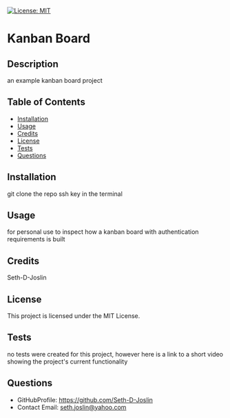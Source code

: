 [![License: MIT](https://img.shields.io/badge/License-MIT-yellow.svg)](https://opensource.org/licenses/MIT)
# Kanban Board
  ## Description
  an example kanban board project
  ## Table of Contents
  - [Installation](#installation)
  - [Usage](#usage)
  - [Credits](#credits)
  - [License](#license)
  - [Tests](#tests)
  - [Questions](#questions)
  ## Installation
  git clone the repo ssh key in the terminal
  ## Usage
  for personal use to inspect how a kanban board with authentication requirements is built
  ## Credits
  Seth-D-Joslin
  ## License
  
This project is licensed under the MIT License.

  ## Tests
  no tests were created for this project, however here is a link to a short video showing the project's current functionality
  ## Questions
  * GitHubProfile: https://github.com/Seth-D-Joslin
  * Contact Email: seth.joslin@yahoo.com